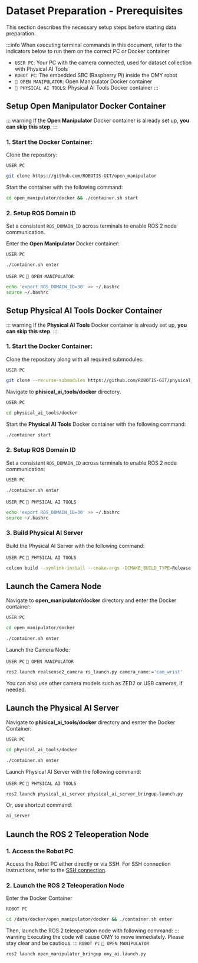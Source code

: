 # Dataset Preparation - Prerequisites

This section describes the necessary setup steps before starting data preparation.

:::info
When executing terminal commands in this document, refer to the indicators below to run them on the correct PC or Docker container

- `USER PC`: Your PC with the camera connected, used for dataset collection with Physical AI Tools
- `ROBOT PC`: The embedded SBC (Raspberry Pi) inside the OMY robot
- `🐋 OPEN MANIPULATOR`: Open Manipulator Docker container
- `🐋 PHYSICAL AI TOOLS`: Physical AI Tools Docker container
:::

## Setup Open Manipulator Docker Container

::: warning
If the **Open Manipulator** Docker container is already set up, **you can skip this step**.
:::

### 1. Start the Docker Container:

Clone the repository:

`USER PC`
```bash
git clone https://github.com/ROBOTIS-GIT/open_manipulator
```
Start the container with the following command:

```bash
cd open_manipulator/docker && ./container.sh start
```

### 2. Setup ROS Domain ID
Set a consistent `ROS_DOMAIN_ID` across terminals to enable ROS 2 node communication.


Enter the **Open Manipulator** Docker container:

`USER PC`
```bash
./container.sh enter
```

`USER PC` `🐋 OPEN MANIPULATOR`

```bash
echo 'export ROS_DOMAIN_ID=30' >> ~/.bashrc
source ~/.bashrc
```

## Setup Physical AI Tools Docker Container

::: warning
If the **Physical AI Tools** Docker container is already set up, **you can skip this step**.
:::

### 1. Start the Docker Container:

Clone the repository along with all required submodules:

`USER PC`
```bash
git clone --recurse-submodules https://github.com/ROBOTIS-GIT/physical_ai_tools.git
```

Navigate to **phisical_ai_tools/docker** directory. 

`USER PC`
```bash
cd physical_ai_tools/docker
```

Start the **Physical AI Tools** Docker container with the following command:

```bash
./container start
```


### 2. Setup ROS Domain ID
Set a consistent `ROS_DOMAIN_ID` across terminals to enable ROS 2 node communication:


`USER PC`
```bash
./container.sh enter
```

`USER PC` `🐋 PHYSICAL AI TOOLS`
```bash
echo 'export ROS_DOMAIN_ID=30' >> ~/.bashrc
source ~/.bashrc
```

### 3. Build Physical AI Server

Build the Physical AI Server with the following command:

`USER PC` `🐋 PHYSICAL AI TOOLS`
```bash
colcon build --symlink-install --cmake-args -DCMAKE_BUILD_TYPE=Release
```

## Launch the Camera Node

Navigate to **open_manipulator/docker** directory and enter the Docker container:

`USER PC`
```bash
cd open_manipulator/docker
```
```bash
./container.sh enter
```

Launch the Camera Node:

`USER PC` `🐋 OPEN MANIPULATOR`
```bash
ros2 launch realsense2_camera rs_launch.py camera_name:='cam_wrist'
```

You can also use other camera models such as ZED2 or USB cameras, if needed.


## Launch the Physical AI Server

Navigate to **phisical_ai_tools/docker** directory and esnter the Docker Container:

`USER PC`
```bash
cd physical_ai_tools/docker
```
```bash
./container.sh enter
```

Launch Physical AI Server with the following command:

`USER PC` `🐋 PHYSICAL AI TOOLS`
```bash
ros2 launch physical_ai_server physical_ai_server_bringup.launch.py
```
Or, use shortcut command:

```bash
ai_server
```

## Launch the ROS 2 Teleoperation Node

### 1. Access the Robot PC
Access the Robot PC either directly or via SSH. For SSH connection instructions, refer to the [SSH connection](/omy/setup_guide_omy#ssh-connection). 

### 2. Launch the ROS 2 Teleoperation Node

Enter the Docker Container

`ROBOT PC`
```bash
cd /data/docker/open_manipulator/docker && ./container.sh enter
```

Then, launch the ROS 2 teleoperation node with following command:
::: warning
Executing the code will cause OMY to move immediately. Please stay clear and be cautious.
:::
`ROBOT PC` `🐋 OPEN MANIPULATOR`
```bash
ros2 launch open_manipulator_bringup omy_ai.launch.py
```